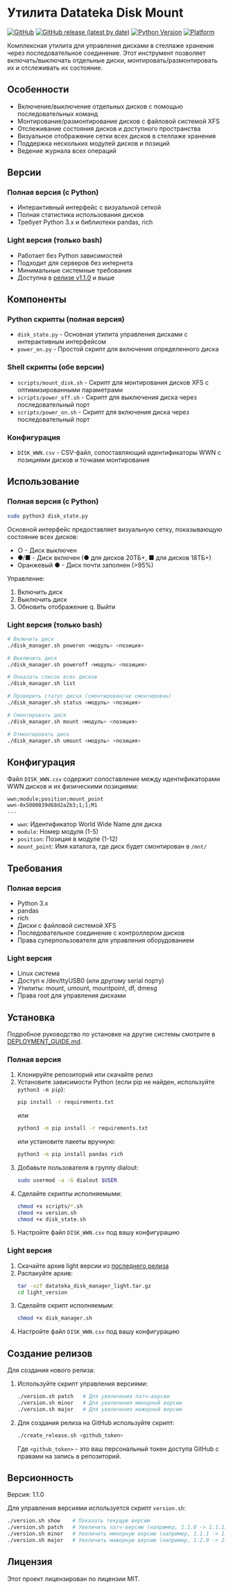 # Утилита Datateka Disk Mount

[![GitHub](https://img.shields.io/github/license/dvorobiev/datateka-disk-mount)](https://github.com/dvorobiev/datateka-disk-mount/blob/main/LICENSE)
[![GitHub release (latest by date)](https://img.shields.io/github/v/release/dvorobiev/datateka-disk-mount)](https://github.com/dvorobiev/datateka-disk-mount/releases)
[![Python Version](https://img.shields.io/badge/python-3.x-blue)](https://www.python.org/)
[![Platform](https://img.shields.io/badge/platform-linux--64-lightgrey)](https://github.com/dvorobiev/datateka-disk-mount)

Комплексная утилита для управления дисками в стеллаже хранения через последовательное соединение. Этот инструмент позволяет включать/выключать отдельные диски, монтировать/размонтировать их и отслеживать их состояние.

## Особенности

- Включение/выключение отдельных дисков с помощью последовательных команд
- Монтирование/размонтирование дисков с файловой системой XFS
- Отслеживание состояния дисков и доступного пространства
- Визуальное отображение сетки всех дисков в стеллаже хранения
- Поддержка нескольких модулей дисков и позиций
- Ведение журнала всех операций

## Версии

### Полная версия (с Python)
- Интерактивный интерфейс с визуальной сеткой
- Полная статистика использования дисков
- Требует Python 3.x и библиотеки pandas, rich

### Light версия (только bash)
- Работает без Python зависимостей
- Подходит для серверов без интернета
- Минимальные системные требования
- Доступна в [релизе v1.1.0](https://github.com/dvorobiev/datateka-disk-mount/releases/tag/v1.1.0) и выше

## Компоненты

### Python скрипты (полная версия)

- `disk_state.py` - Основная утилита управления дисками с интерактивным интерфейсом
- `power_on.py` - Простой скрипт для включения определенного диска

### Shell скрипты (обе версии)

- `scripts/mount_disk.sh` - Скрипт для монтирования дисков XFS с оптимизированными параметрами
- `scripts/power_off.sh` - Скрипт для выключения диска через последовательный порт
- `scripts/power_on.sh` - Скрипт для включения диска через последовательный порт

### Конфигурация

- `DISK_WWN.csv` - CSV-файл, сопоставляющий идентификаторы WWN с позициями дисков и точками монтирования

## Использование

### Полная версия (с Python)

```bash
sudo python3 disk_state.py
```

Основной интерфейс предоставляет визуальную сетку, показывающую состояние всех дисков:
- ○ - Диск выключен
- ●/■ - Диск включен (● для дисков 20ТБ+, ■ для дисков 18ТБ+)
- Оранжевый ● - Диск почти заполнен (>95%)

Управление:
1. Включить диск
2. Выключить диск
3. Обновить отображение
q. Выйти

### Light версия (только bash)

```bash
# Включить диск
./disk_manager.sh poweron <модуль> <позиция>

# Выключить диск
./disk_manager.sh poweroff <модуль> <позиция>

# Показать список всех дисков
./disk_manager.sh list

# Проверить статус диска (смонтирован/не смонтирован)
./disk_manager.sh status <модуль> <позиция>

# Смонтировать диск
./disk_manager.sh mount <модуль> <позиция>

# Отмонтировать диск
./disk_manager.sh umount <модуль> <позиция>
```

## Конфигурация

Файл `DISK_WWN.csv` содержит сопоставление между идентификаторами WWN дисков и их физическими позициями:

```
wwn;module;position;mount_point
wwn-0x5000039d68d2a2b3;1;1;M1
...
```

- `wwn`: Идентификатор World Wide Name для диска
- `module`: Номер модуля (1-5)
- `position`: Позиция в модуле (1-12)
- `mount_point`: Имя каталога, где диск будет смонтирован в `/mnt/`

## Требования

### Полная версия
- Python 3.x
- pandas
- rich
- Диски с файловой системой XFS
- Последовательное соединение с контроллером дисков
- Права суперпользователя для управления оборудованием

### Light версия
- Linux система
- Доступ к /dev/ttyUSB0 (или другому serial порту)
- Утилиты: mount, umount, mountpoint, df, dmesg
- Права root для управления дисками

## Установка

Подробное руководство по установке на другие системы смотрите в [DEPLOYMENT_GUIDE.md](DEPLOYMENT_GUIDE.md).

### Полная версия
1. Клонируйте репозиторий или скачайте релиз
2. Установите зависимости Python (если pip не найден, используйте `python3 -m pip`):
   ```bash
   pip install -r requirements.txt
   ```
   или
   ```bash
   python3 -m pip install -r requirements.txt
   ```
   или установите пакеты вручную:
   ```bash
   python3 -m pip install pandas rich
   ```
3. Добавьте пользователя в группу dialout:
   ```bash
   sudo usermod -a -G dialout $USER
   ```
4. Сделайте скрипты исполняемыми:
   ```bash
   chmod +x scripts/*.sh
   chmod +x version.sh
   chmod +x disk_state.sh
   ```
5. Настройте файл `DISK_WWN.csv` под вашу конфигурацию

### Light версия
1. Скачайте архив light версии из [последнего релиза](https://github.com/dvorobiev/datateka-disk-mount/releases)
2. Распакуйте архив:
   ```bash
   tar -xzf datateka_disk_manager_light.tar.gz
   cd light_version
   ```
3. Сделайте скрипт исполняемым:
   ```bash
   chmod +x disk_manager.sh
   ```
4. Настройте файл `DISK_WWN.csv` под вашу конфигурацию

## Создание релизов

Для создания нового релиза:

1. Используйте скрипт управления версиями:
   ```bash
   ./version.sh patch   # Для увеличения патч-версии
   ./version.sh minor   # Для увеличения минорной версии
   ./version.sh major   # Для увеличения мажорной версии
   ```

2. Для создания релиза на GitHub используйте скрипт:
   ```bash
   ./create_release.sh <github_token>
   ```
   
   Где `<github_token>` - это ваш персональный токен доступа GitHub с правами на запись в репозиторий.

## Версионность

Версия: 1.1.0

Для управления версиями используется скрипт `version.sh`:
```bash
./version.sh show    # Показать текущую версию
./version.sh patch   # Увеличить патч-версию (например, 1.1.0 -> 1.1.1)
./version.sh minor   # Увеличить минорную версию (например, 1.1.1 -> 1.2.0)
./version.sh major   # Увеличить мажорную версию (например, 1.2.0 -> 2.0.0)
```

## Лицензия

Этот проект лицензирован по лицензии MIT.
